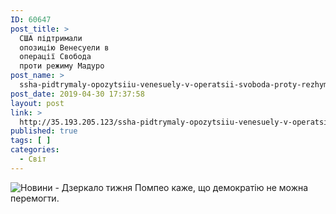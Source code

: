 ```yaml
---
ID: 60647
post_title: >
  США підтримали
  опозицію Венесуели в
  операції Свобода
  проти режиму Мадуро
post_name: >
  ssha-pidtrymaly-opozytsiiu-venesuely-v-operatsii-svoboda-proty-rezhymu-maduro
post_date: 2019-04-30 17:37:58
layout: post
link: >
  http://35.193.205.123/ssha-pidtrymaly-opozytsiiu-venesuely-v-operatsii-svoboda-proty-rezhymu-maduro/
published: true
tags: [ ]
categories:
  - Світ
---
```

 <img src="https://image.zn.ua/media/images/645x426/Jan2019/221959.jpg" alt="Новини - Дзеркало тижня"/> Помпео каже, що демократію не можна перемогти. 